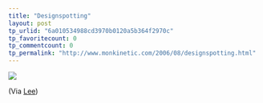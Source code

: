 ```yaml
---
title: "Designspotting"
layout: post
tp_urlid: "6a010534988cd3970b0120a5b364f2970c"
tp_favoritecount: 0
tp_commentcount: 0
tp_permalink: "http://www.monkinetic.com/2006/08/designspotting.html"
---
```

<a href="http://www.mordecaidesign.com/mordecaidesign6/index.php/2006/03/31/designspotting/
"><img border="0" class="at-xid-6a010534988cd3970b0120a5b364f7970c" src="http://steveivy.typepad.com/.a/6a010534988cd3970b0120a5b364f7970c-pi" /></a>

(Via [Lee](http://www.fusion4design.com/wp/))
